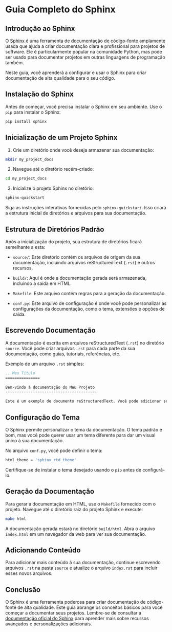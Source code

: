# Guia Completo do Sphinx

## Introdução ao Sphinx

O [Sphinx](https://www.sphinx-doc.org/en/master/) é uma ferramenta de documentação de código-fonte amplamente usada que ajuda a criar documentação clara e profissional para projetos de software. Ele é particularmente popular na comunidade Python, mas pode ser usado para documentar projetos em outras linguagens de programação também.

Neste guia, você aprenderá a configurar e usar o Sphinx para criar documentação de alta qualidade para o seu código.

## Instalação do Sphinx

Antes de começar, você precisa instalar o Sphinx em seu ambiente. Use o `pip` para instalar o Sphinx:

```bash
pip install sphinx
```

## Inicialização de um Projeto Sphinx

1. Crie um diretório onde você deseja armazenar sua documentação:

```bash
mkdir my_project_docs
```

2. Navegue até o diretório recém-criado:

```bash
cd my_project_docs
```

3. Inicialize o projeto Sphinx no diretório:

```bash
sphinx-quickstart
```

Siga as instruções interativas fornecidas pelo `sphinx-quickstart`. Isso criará a estrutura inicial de diretórios e arquivos para sua documentação.

## Estrutura de Diretórios Padrão

Após a inicialização do projeto, sua estrutura de diretórios ficará semelhante a esta:

- `source/`: Este diretório contém os arquivos de origem da sua documentação, incluindo arquivos reStructuredText (`.rst`) e outros recursos.

- `build/`: Aqui é onde a documentação gerada será armazenada, incluindo a saída em HTML.

- `Makefile`: Este arquivo contém regras para a geração da documentação.

- `conf.py`: Este arquivo de configuração é onde você pode personalizar as configurações da documentação, como o tema, extensões e opções de saída.

## Escrevendo Documentação

A documentação é escrita em arquivos reStructuredText (`.rst`) no diretório `source`. Você pode criar arquivos `.rst` para cada parte da sua documentação, como guias, tutoriais, referências, etc.

Exemplo de um arquivo `.rst` simples:

```rst
.. Meu Título
===============

Bem-vindo à documentação do Meu Projeto
----------------------------------------

Este é um exemplo de documento reStructuredText. Você pode adicionar seções, listas, código e muito mais.
```

## Configuração do Tema

O Sphinx permite personalizar o tema da documentação. O tema padrão é bom, mas você pode querer usar um tema diferente para dar um visual único à sua documentação.

No arquivo `conf.py`, você pode definir o tema:

```python
html_theme = 'sphinx_rtd_theme'
```

Certifique-se de instalar o tema desejado usando o `pip` antes de configurá-lo.

## Geração da Documentação

Para gerar a documentação em HTML, use o `Makefile` fornecido com o projeto. Navegue até o diretório raiz do projeto Sphinx e execute:

```bash
make html
```

A documentação gerada estará no diretório `build/html`. Abra o arquivo `index.html` em um navegador da web para ver sua documentação.

## Adicionando Conteúdo

Para adicionar mais conteúdo à sua documentação, continue escrevendo arquivos `.rst` na pasta `source` e atualize o arquivo `index.rst` para incluir esses novos arquivos.

## Conclusão

O Sphinx é uma ferramenta poderosa para criar documentação de código-fonte de alta qualidade. Este guia abrange os conceitos básicos para você começar a documentar seus projetos. Lembre-se de consultar a [documentação oficial do Sphinx](https://www.sphinx-doc.org/en/master/) para aprender mais sobre recursos avançados e personalizações adicionais.
